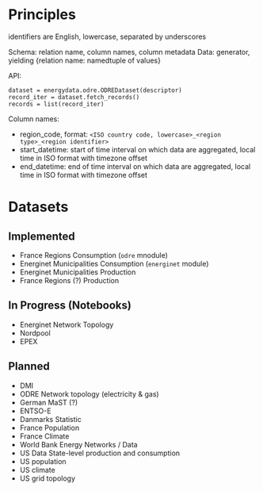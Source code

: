 Principles
=========

identifiers are English, lowercase, separated by underscores

Schema: relation name, column names, column metadata
Data: generator, yielding {relation name: namedtuple of values}

API: 
```
dataset = energydata.odre.ODREDataset(descriptor)
record_iter = dataset.fetch_records()
records = list(record_iter)
```

Column names:
- region_code, format: `<ISO country code, lowercase>_<region type>_<region identifier>`
- start_datetime: start of time interval on which data are aggregated, local time in ISO format with timezone offset
- end_datetime: end of time interval on which data are aggregated, local time in ISO format with timezone offset


Datasets
========

Implemented
----------------
- France Regions Consumption (`odre` mnodule)
- Energinet Municipalities Consumption (`energinet` module)
- Energinet Municipalities Production
- France Regions (?) Production


In Progress (Notebooks)
-----------------------------
- Energinet Network Topology
- Nordpool
- EPEX


Planned
----------
- DMI
- ODRE Network topology (electricity & gas)
- German MaST (?)
- ENTSO-E
- Danmarks Statistic
- France Population 
- France Climate
- World Bank Energy Networks / Data
- US Data State-level production and consumption
- US population
- US climate
- US grid topology
